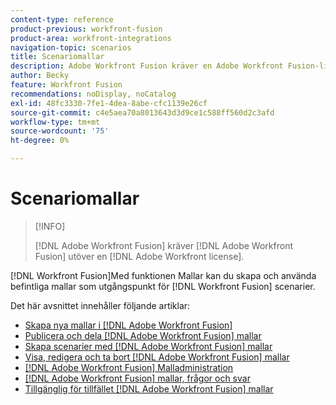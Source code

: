 ```yaml
---
content-type: reference
product-previous: workfront-fusion
product-area: workfront-integrations
navigation-topic: scenarios
title: Scenariomallar
description: Adobe Workfront Fusion kräver en Adobe Workfront Fusion-licens förutom en Adobe Workfront-licens.
author: Becky
feature: Workfront Fusion
recommendations: noDisplay, noCatalog
exl-id: 48fc3330-7fe1-4dea-8abe-cfc1139e26cf
source-git-commit: c4e5aea70a8013643d3d9ce1c588ff560d2c3afd
workflow-type: tm+mt
source-wordcount: '75'
ht-degree: 0%

---
```


# Scenariomallar

>[!INFO]
>
>[!DNL Adobe Workfront Fusion] kräver [!DNL Adobe Workfront Fusion] utöver en [!DNL Adobe Workfront license].

[!DNL Workfront Fusion]Med funktionen Mallar kan du skapa och använda befintliga mallar som utgångspunkt för [!DNL Workfront Fusion] scenarier.

Det här avsnittet innehåller följande artiklar:

* [Skapa nya mallar i [!DNL Adobe Workfront Fusion]](../../../workfront-fusion/scenarios/templates/create-new-fusion-templates.md)
* [Publicera och dela [!DNL Adobe Workfront Fusion] mallar](../../../workfront-fusion/scenarios/templates/publish-and-share-fusion-templates.md)
* [Skapa scenarier med [!DNL Adobe Workfront Fusion] mallar](../../../workfront-fusion/scenarios/templates/create-scenarios-with-fusion-templates.md)
* [Visa, redigera och ta bort [!DNL Adobe Workfront Fusion] mallar](../../../workfront-fusion/scenarios/templates/view-edit-and-delete-fusion-templates.md)
* [[!DNL Adobe Workfront Fusion] Malladministration](../../../workfront-fusion/scenarios/templates/fusion-templates-adminstration.md)
* [[!DNL Adobe Workfront Fusion] mallar, frågor och svar](../../../workfront-fusion/scenarios/templates/fusion-templates-faqs.md)
* [Tillgänglig för tillfället [!DNL Adobe Workfront Fusion] mallar](../../../workfront-fusion/scenarios/templates/currently-available-fusion-templates.md)
